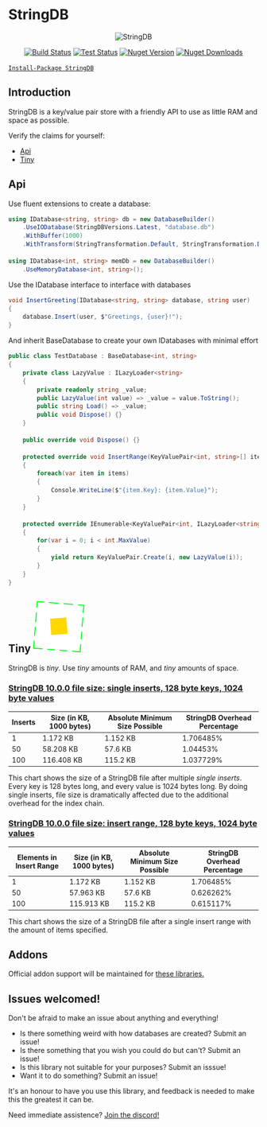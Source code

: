 # StringDB
<div align="center">
    <img src="https://rawcdn.githack.com/SirJosh3917/StringDB/master/icons/banner_ad.png" alt="StringDB" />

[![Build Status][badge_appveyor_build_image]][badge_appveyor_build_page]
[![Test Status][badge_tests_image]][link_codecov]
[![Nuget Version][badge_nuget_version_image]][link_nuget]
[![Nuget Downloads][badge_nuget_downloads_image]][link_nuget]

</div>

[```Install-Package StringDB```][link_nuget]

## Introduction

StringDB is a key/value pair store with a friendly API to use as little RAM and space as possible.

Verify the claims for yourself:

- [Api][section_api]
- [Tiny][section_tiny]

## Api

Use fluent extensions to create a database:

```cs
using IDatabase<string, string> db = new DatabaseBuilder()
    .UseIODatabase(StringDBVersions.Latest, "database.db")
    .WithBuffer(1000)
    .WithTransform(StringTransformation.Default, StringTransformation.Default);

using IDatabase<int, string> memDb = new DatabaseBuilder()
    .UseMemoryDatabase<int, string>();
```

Use the IDatabase interface to interface with databases

```cs
void InsertGreeting(IDatabase<string, string> database, string user)
{
    database.Insert(user, $"Greetings, {user}!");
}
```

And inherit BaseDatabase to create your own IDatabases with minimal effort

```cs
public class TestDatabase : BaseDatabase<int, string>
{
    private class LazyValue : ILazyLoader<string>
    {
        private readonly string _value;
        public LazyValue(int value) => _value = value.ToString();
        public string Load() => _value;
        public void Dispose() {}
    }
	
	public override void Dispose() {}

    protected override void InsertRange(KeyValuePair<int, string>[] items)
    {
        foreach(var item in items)
        {
            Console.WriteLine($"{item.Key}: {item.Value}");
        }
    }

    protected override IEnumerable<KeyValuePair<int, ILazyLoader<string>>> Evaluate()
    {
        for(var i = 0; i < int.MaxValue)
        {
            yield return KeyValuePair.Create(i, new LazyValue(i));
        }
    }
}
```

## Tiny ![icon_tiny]

StringDB is *tiny*. Use *tiny* amounts of RAM, and *tiny* amounts of space.

### [StringDB 10.0.0 file size: single inserts, 128 byte keys, 1024 byte values][source_insert_test]

| Inserts | Size (in KB, 1000 bytes) | Absolute Minimum Size Possible | StringDB Overhead Percentage |
| --- | --- | --- | --- |
| 1 | 1.172 KB | 1.152 KB | 1.706485% |
| 50 | 58.208 KB | 57.6 KB | 1.04453% |
| 100 | 116.408 KB | 115.2 KB | 1.037729% |

This chart shows the size of a StringDB file after multiple *single inserts*. Every key is 128 bytes long, and every value is 1024 bytes long. By doing single inserts, file size is dramatically affected due to the additional overhead for the index chain.

### [StringDB 10.0.0 file size: insert range, 128 byte keys, 1024 byte values][source_insertrange_test]

| Elements in Insert Range | Size (in KB, 1000 bytes) | Absolute Minimum Size Possible | StringDB Overhead Percentage |
| --- | --- | --- | --- |
| 1 | 1.172 KB | 1.152 KB | 1.706485% |
| 50 | 57.963 KB | 57.6 KB | 0.626262% |
| 100 | 115.913 KB | 115.2 KB | 0.615117% |

This chart shows the size of a StringDB file after a single insert range with the amount of items specified.

## Addons

Official addon support will be maintained for [these libraries.][link_addons]

## Issues welcomed!

Don't be afraid to make an issue about anything and everything!

- Is there something weird with how databases are created? Submit an issue!
- Is there something that you wish you could do but can't? Submit an issue!
- Is this library not suitable for your purposes? Submit an isssue!
- Want it to do something? Submit an issue!

It's an honour to have you use this library, and feedback is needed to make this the greatest it can be.

Need immediate assistence? [Join the discord!](discord)

[icon_banner_ad]: ./icons/banner_ad.png
[icon_tiny]: ./icons/tiny.png

[badge_appveyor_build_image]: https://img.shields.io/appveyor/ci/SirJosh3917/StringDB/master.svg?style=flat-square
[badge_tests_image]: https://img.shields.io/codecov/c/github/SirJosh3917/StringDB/master.svg?style=flat-square
[badge_nuget_version_image]: https://img.shields.io/nuget/v/StringDB.svg?style=flat-square
[badge_nuget_downloads_image]: https://img.shields.io/nuget/dt/StringDB.svg?style=flat-square

[badge_appveyor_build_page]: https://ci.appveyor.com/project/sirjosh3917/stringdb

[link_nuget]: https://www.nuget.org/packages/StringDB
[link_addons]: ./addons/addons.md
[link_codecov]: https://codecov.io/gh/SirJosh3917/StringDB

[section_tiny]: #tiny-
[section_api]: #api-

[source_insert_test]: ./src/StringDB.PerformanceNumbers/SingleInsertFileSize.cs
[source_insertrange_test]: ./src/StringDB.PerformanceNumbers/InsertRangeFileSize.cs

[discord]: https://discord.gg/wVcnkKJ